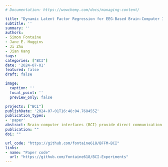 ```yaml
---
# Documentation: https://wowchemy.com/docs/managing-content/

title: "Dynamic Latent Factor Regression for EEG-Based Brain-Computer Interfaces"
subtitle: ''
summary: ''
authors:
- Simon Fontaine
- Jane E. Huggins
- Ji Zhu
- Jian Kang
tags:
categories: ["BCI"]
date: '2024-07-01'
featured: false
draft: false

image:
  caption: ''
  focal_point: ''
  preview_only: false

projects: ["BCI"]
publishDate: '2024-07-01T16:48:04.768455Z'
publication_types:
- 'paper'
abstract: Brain-computer interfaces (BCI) provide direct communication from the brain to an external device by inferring the user's intent from the brain activity. Specifically, current BCI technology often rely on analysing event-related potentials (ERP), such as the P300 signal, as measurable electroencephalography (EEG) responses to stimuli presented to the user. However, crucial information is often overlooked by focusing solely on well-characterized ERPs. In particular, studying the whole EEG measurements following the onset of a stimulus throughout the scalp can improve the performance of BCIs as well as our understanding of the brain functions responsible for information processing and decision-making. We propose a novel Bayesian model based on dynamic latent factor models, which provide two crucial improvements over existing methods. First, we learn latent factors across EEG electrodes and time which allows dimensionality reduction, abstraction of the BCI design and decomposition of complex electrode-wise responses into interpretable sub-components.  Second, we allow spatial correlation across electrodes to vary both with time and stimulus type (target or nontarget), which captures changes in functional connectivity following the onset of a stimulus, along with variations associated with intent. The application of our model to real BCI sessions provide valuable insight by recovering and refining some of the known ERPs, discovering new signals and highlighting variations in functional connectivity that were mostly unexplored so far.
publication: ""
doi: ""

url_code: "https://github.com/fontaine618/BFFM-BCI"
links: 
- name: "Paper code"
  url: "https://github.com/fontaine618/BCI-Experiments"
---
```


